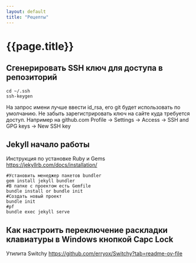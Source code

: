 ```yaml
---
layout: default 
title: "Рецепты"
---
```

# {{page.title}}
## Сгенерировать SSH ключ для доступа в репозиторий


```
cd ~/.ssh
ssh-keygen
```
На запрос имени лучше ввести id_rsa, его git будет использовать по умолчанию.
Не забыть зарегистрировать ключ на сайте куда требуется доступ. Например на github.com
Profile -> Settings -> Access -> SSH and GPG keys -> New SSH key 

## Jekyll начало работы
Инструкция по установке Ruby и Gems 
https://jekyllrb.com/docs/installation/

```
#Установить менеджер пакетов bundler 
gem install jekyll bundler
#В папке с проектом есть Gemfile
bundle install or bundle init
#Создать новый проект
bundle init
#pf
bundle exec jekyll serve
```

## Как настроить переключение раскладки клавиатуры в Windows кнопкой Capc Lock
Утилита Switchy
https://github.com/erryox/Switchy?tab=readme-ov-file